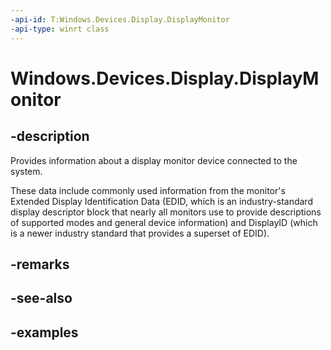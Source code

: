 ```yaml
---
-api-id: T:Windows.Devices.Display.DisplayMonitor
-api-type: winrt class
---
```


<!-- Class syntax.
public class DisplayMonitor 
-->

# Windows.Devices.Display.DisplayMonitor

## -description
Provides information about a display monitor device connected to the system.

These data include commonly used information from the monitor's Extended Display Identification Data (EDID, which is an industry-standard display descriptor block that nearly all monitors use to provide descriptions of supported modes and general device information) and DisplayID (which is a newer industry standard that provides a superset of EDID).

## -remarks

## -see-also

## -examples

